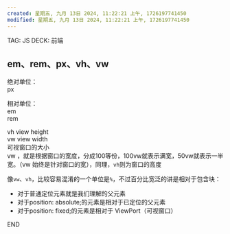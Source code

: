 ```yaml
---
created: 星期五, 九月 13日 2024, 11:22:21 上午, 1726197741450
modified: 星期五, 九月 13日 2024, 11:22:21 上午, 1726197741450
---
```



TAG: JS
DECK: 前端

## em、rem、px、vh、vw

绝对单位：  
px  
  
相对单位：  
em  
rem  
  
  
vh view height  
vw view width  
可视窗口的大小  
vw ，就是根据窗口的宽度，分成100等份，100vw就表示满宽，50vw就表示一半宽。（vw 始终是针对窗口的宽），同理，`vh`则为窗口的高度  
  

像`vw`、`vh`，比较容易混淆的一个单位是`%`，不过百分比宽泛的讲是相对于包含块：

- 对于普通定位元素就是我们理解的父元素
- 对于position: absolute;的元素是相对于已定位的父元素
- 对于position: fixed;的元素是相对于 ViewPort（可视窗口）

END
<!--ID: 1726197669764-->
